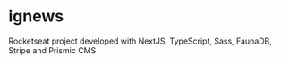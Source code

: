 # ignews
Rocketseat project developed with NextJS, TypeScript, Sass, FaunaDB, Stripe and Prismic CMS

